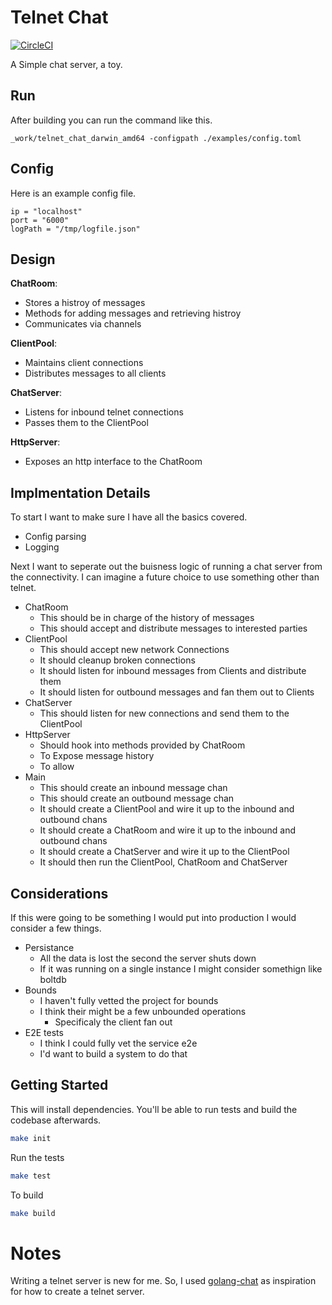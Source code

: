 # Telnet Chat

[![CircleCI](https://circleci.com/gh/voidfiles/telnet_chat.svg?style=svg)](https://circleci.com/gh/voidfiles/telnet_chat)

A Simple chat server, a toy.

## Run

After building you can run the command like this.

```
_work/telnet_chat_darwin_amd64 -configpath ./examples/config.toml
```

## Config

Here is an example config file.

```
ip = "localhost"
port = "6000"
logPath = "/tmp/logfile.json"
```

## Design

**ChatRoom**:
- Stores a histroy of messages
- Methods for adding messages and retrieving histroy
- Communicates via channels

**ClientPool**:
- Maintains client connections
- Distributes messages to all clients

**ChatServer**:
- Listens for inbound telnet connections
- Passes them to the ClientPool

**HttpServer**:
- Exposes an http interface to the ChatRoom

## Implmentation Details

To start I want to make sure I have all the basics covered.

* Config parsing
* Logging

Next I want to seperate out the buisness logic of running a chat server from the connectivity. I can imagine a future choice to use something other than telnet.

* ChatRoom
  - This should be in charge of the history of messages
  - This should accept and distribute messages to interested parties
* ClientPool
  - This should accept new network Connections
  - It should cleanup broken connections
  - It should listen for inbound messages from Clients and distribute them
  - It should listen for outbound messages and fan them out to Clients
* ChatServer
  - This should listen for new connections and send them to the ClientPool
* HttpServer
  - Should hook into methods provided by ChatRoom
  - To Expose message history
  - To allow
* Main
  - This should create an inbound message chan
  - This should create an outbound message chan
  - It should create a ClientPool and wire it up to the inbound and outbound chans
  - It should create a ChatRoom and wire it up to the inbound and outbound chans
  - It should create a ChatServer and wire it up to the ClientPool
  - It should then run the ClientPool, ChatRoom and ChatServer

## Considerations

If this were going to be something I would put into production I would consider a few things.

* Persistance
  - All the data is lost the second the server shuts down
  - If it was running on a single instance I might consider somethign like boltdb
* Bounds
  - I haven't fully vetted the project for bounds
  - I think their might be a few unbounded operations
    - Specificaly the client fan out
* E2E tests
  - I think I could fully vet the service e2e
  - I'd want to build a system to do that

## Getting Started

This will install dependencies. You'll be able to run tests and build the codebase afterwards.

```bash
make init
```

Run the tests

```bash
make test
```

To build

```bash
make build
```

# Notes

Writing a telnet server is new for me. So, I used [golang-chat](https://github.com/kljensen/golang-chat) as inspiration for how to create a telnet server.
